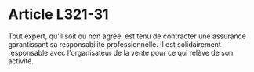 # Article L321-31

Tout expert, qu'il soit ou non agréé, est tenu de contracter une assurance garantissant sa responsabilité professionnelle.   Il est solidairement responsable avec l'organisateur de la vente pour ce qui relève de son activité.